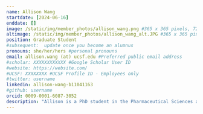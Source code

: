 ```yaml
---
name: Allison Wang
startdate: [2024-06-16]
enddate: []
image: /static/img/member_photos/allison_wang.png #365 x 365 pixels, 72 dpi
altimage: /static/img/member_photos/allison_wang_alt.JPG #365 x 365 pixels, 72 dpi
position: Graduate Student
#subsequent:  update once you become an alumnus
pronouns: she/her/hers #personal pronouns
email: allison.wang (at) ucsf.edu #Preferred public email address
#scholar: XXXXXXXXXXXX #Google Scholar User ID
#website: https://website.com/
#UCSF: XXXXXXXX #UCSF Profile ID - Employees only
#twitter: username
linkedin: allison-wang-b11041163
#github: username
orcid: 0009-0001-6087-3052
description: "Allison is a PhD student in the Pharmaceutical Sciences and Pharmacogenomics (PSPG) program at UCSF. She graduated from UCLA with a B.S. in Molecular, Cell and Developmental Biology and double minored in Biomedical Research and Society and Genetics. Her work focuses on gene regulation, specifically looking at the role of silencers in evolution and disease. Outside of lab, she loves dancing with her ballet company, trying new baking recipes, and exploring local museums."
---
```

